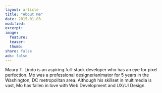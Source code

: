 ```yaml
---
layout: article
title: "About Me"
date: 2015-01-03
modified: 
excerpt: 
image:
  feature: 
  teaser: 
  thumb: 
share: false
ads: false
---
```


Maury T. Líndo is an aspiring full-stack developer who has an eye for pixel perfection. Mo was a professional designer/animator for 5 years in the Washington, DC metropolitan area. Although his skillset in multimedia is vast, Mo has fallen in love with Web Development and UX/UI Design.